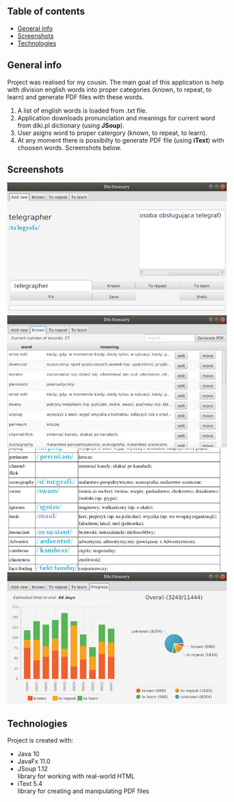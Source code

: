 ## Table of contents
* [General info](#general-info)
* [Screenshots](#screenshots)
* [Technologies](#technologies)

## General info
Project was realised for my cousin. The main goal of this application is help with division english words into proper categories (known, to repeat, to learn) and generate PDF files with these words.

1. A list of english words is loaded from .txt file.
2. Application downloads pronunciation and meanings for current word from diki.pl dictionary (using __JSoup__).
3. User asigns word to proper catergory (known, to repeat, to learn).
4. At any moment there is possibilty to generate PDF file (using __iText__) with choosen words.
Screenshots below.

## Screenshots
![Main Window](screenshots/dictionary1.png)
![Table Window](screenshots/dictionary2.png)
![Generated PDF](screenshots/dictionary3.png)
![Statisitc Window](screenshots/dictionary4.png)

## Technologies
Project is created with:
* Java 10
* JavaFx 11.0
* JSoup 1.12\
library for working with real-world HTML
* iText 5.4\
library for creating and manipulating PDF files
